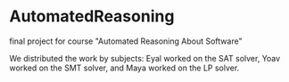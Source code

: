 # AutomatedReasoning
final project for course "Automated Reasoning About Software"

We distributed the work by subjects:
Eyal worked on the SAT solver,
Yoav worked on the SMT solver,
and Maya worked on the LP solver.
